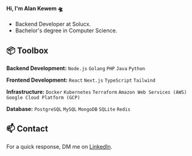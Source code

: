 #### Hi, I'm Alan Kewem 🛸

- Backend Developer at Solucx.
- Bachelor's degree in Computer Science.

## 📦 Toolbox

**Backend Development:** `Node.js` `Golang` `PHP` `Java` `Python`

**Frontend Development:** `React` `Next.js` `TypeScript` `Tailwind`

**Infrastructure:** `Docker` `Kubernetes` `Terraform` `Amazon Web Services (AWS)` `Google Cloud Platform (GCP)` 

**Database:** `PostgreSQL` `MySQL` `MongoDB` `SQLite` `Redis`

## 📫 Contact

For a quick response, DM me on [LinkedIn](https://www.linkedin.com/in/alankewem). 
